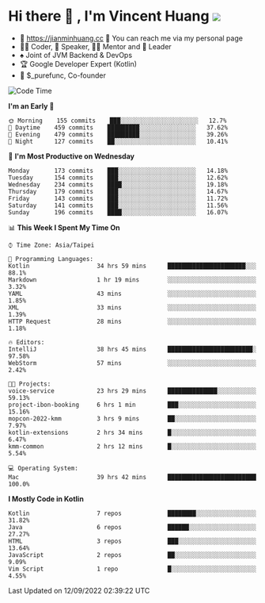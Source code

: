 # Hi there 👋 , I'm Vincent Huang ![](https://komarev.com/ghpvc/?username=Jian-Min-Huang)
- 💎 https://jianminhuang.cc 🙋 You can reach me via my personal page
- 👨‍💻 Coder, 🎤 Speaker, 👨‍🏫 Mentor and 🚀 Leader
- ♠️ Joint of JVM Backend & DevOps
- 🏆 Google Developer Expert (Kotlin)
- 💼 $_purefunc, Co-founder

<!--START_SECTION:waka-->
![Code Time](http://img.shields.io/badge/Code%20Time-910%20hrs%2059%20mins-blue)

**I'm an Early 🐤** 

```text
🌞 Morning    155 commits    ███░░░░░░░░░░░░░░░░░░░░░░   12.7% 
🌆 Daytime    459 commits    █████████░░░░░░░░░░░░░░░░   37.62% 
🌃 Evening    479 commits    █████████░░░░░░░░░░░░░░░░   39.26% 
🌙 Night      127 commits    ██░░░░░░░░░░░░░░░░░░░░░░░   10.41%

```
📅 **I'm Most Productive on Wednesday** 

```text
Monday       173 commits    ███░░░░░░░░░░░░░░░░░░░░░░   14.18% 
Tuesday      154 commits    ███░░░░░░░░░░░░░░░░░░░░░░   12.62% 
Wednesday    234 commits    ████░░░░░░░░░░░░░░░░░░░░░   19.18% 
Thursday     179 commits    ███░░░░░░░░░░░░░░░░░░░░░░   14.67% 
Friday       143 commits    ███░░░░░░░░░░░░░░░░░░░░░░   11.72% 
Saturday     141 commits    ███░░░░░░░░░░░░░░░░░░░░░░   11.56% 
Sunday       196 commits    ████░░░░░░░░░░░░░░░░░░░░░   16.07%

```


📊 **This Week I Spent My Time On** 

```text
⌚︎ Time Zone: Asia/Taipei

💬 Programming Languages: 
Kotlin                   34 hrs 59 mins      ██████████████████████░░░   88.1% 
Markdown                 1 hr 19 mins        ░░░░░░░░░░░░░░░░░░░░░░░░░   3.32% 
YAML                     43 mins             ░░░░░░░░░░░░░░░░░░░░░░░░░   1.85% 
XML                      33 mins             ░░░░░░░░░░░░░░░░░░░░░░░░░   1.39% 
HTTP Request             28 mins             ░░░░░░░░░░░░░░░░░░░░░░░░░   1.18%

🔥 Editors: 
IntelliJ                 38 hrs 45 mins      ████████████████████████░   97.58% 
WebStorm                 57 mins             ░░░░░░░░░░░░░░░░░░░░░░░░░   2.42%

🐱‍💻 Projects: 
voice-service            23 hrs 29 mins      ██████████████░░░░░░░░░░░   59.13% 
project-ibon-booking     6 hrs 1 min         ███░░░░░░░░░░░░░░░░░░░░░░   15.16% 
mopcon-2022-kmm          3 hrs 9 mins        ██░░░░░░░░░░░░░░░░░░░░░░░   7.97% 
kotlin-extensions        2 hrs 34 mins       █░░░░░░░░░░░░░░░░░░░░░░░░   6.47% 
kmm-common               2 hrs 12 mins       █░░░░░░░░░░░░░░░░░░░░░░░░   5.54%

💻 Operating System: 
Mac                      39 hrs 42 mins      █████████████████████████   100.0%

```

**I Mostly Code in Kotlin** 

```text
Kotlin                   7 repos             ████████░░░░░░░░░░░░░░░░░   31.82% 
Java                     6 repos             ██████░░░░░░░░░░░░░░░░░░░   27.27% 
HTML                     3 repos             ███░░░░░░░░░░░░░░░░░░░░░░   13.64% 
JavaScript               2 repos             ██░░░░░░░░░░░░░░░░░░░░░░░   9.09% 
Vim Script               1 repo              █░░░░░░░░░░░░░░░░░░░░░░░░   4.55%

```



 Last Updated on 12/09/2022 02:39:22 UTC
<!--END_SECTION:waka-->
